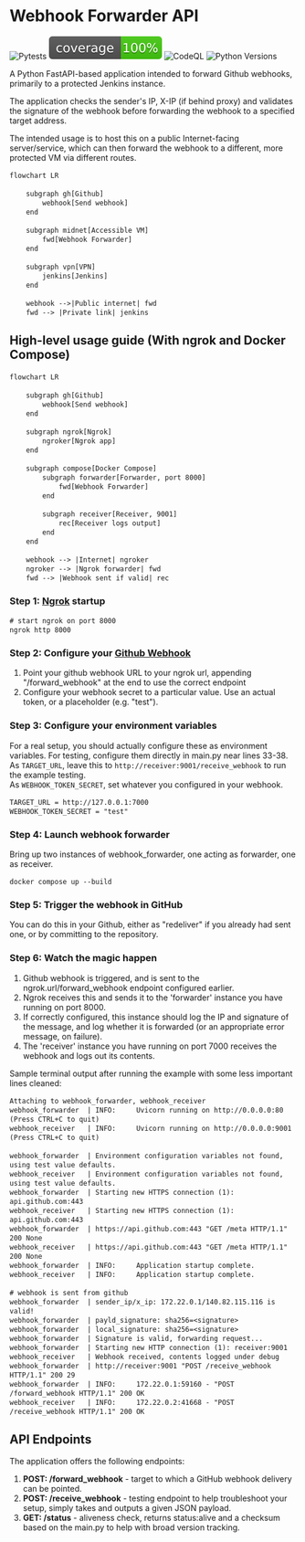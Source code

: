 # Webhook Forwarder API
![Pytests](https://github.com/Antvirf/webhook-forwarder/actions/workflows/python-tests.yml/badge.svg)
![Pytest coverage](./tests/coverage.svg)
![CodeQL](https://github.com/Antvirf/webhook-forwarder/actions/workflows/codeql.yml/badge.svg)
![Python Versions](https://img.shields.io/badge/python-3.8%20|%203.9%20|%203.10%20-blue)


A Python FastAPI-based application intended to forward Github webhooks, primarily to a protected Jenkins instance.

The application checks the sender's IP, X-IP (if behind proxy) and validates the signature of the webhook before forwarding the webhook to a specified target address.

The intended usage is to host this on a public Internet-facing server/service, which can then forward the webhook to a different, more protected VM via different routes.


```mermaid
flowchart LR

    subgraph gh[Github]
        webhook[Send webhook]
    end

    subgraph midnet[Accessible VM]
        fwd[Webhook Forwarder]
    end

    subgraph vpn[VPN]
        jenkins[Jenkins]
    end

    webhook -->|Public internet| fwd
    fwd --> |Private link| jenkins
```

## High-level usage guide (With ngrok and Docker Compose)

```mermaid
flowchart LR

    subgraph gh[Github]
        webhook[Send webhook]
    end
    
    subgraph ngrok[Ngrok]
        ngroker[Ngrok app]
    end

    subgraph compose[Docker Compose]
        subgraph forwarder[Forwarder, port 8000]
            fwd[Webhook Forwarder]
        end

        subgraph receiver[Receiver, 9001]
            rec[Receiver logs output]
        end
    end

    webhook --> |Internet| ngroker
    ngroker --> |Ngrok forwarder| fwd
    fwd --> |Webhook sent if valid| rec

```
### Step 1: [Ngrok](https://ngrok.com/) startup

```
# start ngrok on port 8000
ngrok http 8000
```

### Step 2: Configure your [Github Webhook](https://docs.github.com/en/developers/webhooks-and-events/webhooks/creating-webhooks)
1. Point your github webhook URL to your ngrok url, appending "/forward_webhook" at the end to use the correct endpoint
1. Configure your webhook secret to a particular value. Use an actual token, or a placeholder (e.g. "test").

### Step 3: Configure your environment variables
For a real setup, you should actually configure these as environment variables. For testing, configure them directly in main.py near lines 33-38.<br>
As ```TARGET_URL```, leave this to ```http://receiver:9001/receive_webhook``` to run the example testing.<br>
As ```WEBHOOK_TOKEN_SECRET```, set whatever you configured in your webhook.
```
TARGET_URL = http://127.0.0.1:7000
WEBHOOK_TOKEN_SECRET = "test"
```

### Step 4: Launch webhook forwarder
Bring up two instances of webhook_forwarder, one acting as forwarder, one as receiver.

```
docker compose up --build
```

### Step 5: Trigger the webhook in GitHub
You can do this in your Github, either as "redeliver" if you already had sent one, or by committing to the repository.

### Step 6: Watch the magic happen
1. Github webhook is triggered, and is sent to the ngrok.url/forward_webhook endpoint configured earlier.
1. Ngrok receives this and sends it to the 'forwarder' instance you have running on port 8000.
1. If correctly configured, this instance should log the IP and signature of the message, and log whether it is forwarded (or an appropriate error message, on failure).
1. The 'receiver' instance you have running on port 7000 receives the webhook and logs out its contents.

Sample terminal output after running the example with some less important lines cleaned:
```
Attaching to webhook_forwarder, webhook_receiver
webhook_forwarder  | INFO:     Uvicorn running on http://0.0.0.0:80 (Press CTRL+C to quit)
webhook_receiver   | INFO:     Uvicorn running on http://0.0.0.0:9001 (Press CTRL+C to quit)

webhook_forwarder  | Environment configuration variables not found, using test value defaults.
webhook_receiver   | Environment configuration variables not found, using test value defaults.
webhook_forwarder  | Starting new HTTPS connection (1): api.github.com:443
webhook_receiver   | Starting new HTTPS connection (1): api.github.com:443
webhook_forwarder  | https://api.github.com:443 "GET /meta HTTP/1.1" 200 None
webhook_receiver   | https://api.github.com:443 "GET /meta HTTP/1.1" 200 None
webhook_forwarder  | INFO:     Application startup complete.
webhook_receiver   | INFO:     Application startup complete.

# webhook is sent from github
webhook_forwarder  | sender_ip/x_ip: 172.22.0.1/140.82.115.116 is valid! 
webhook_forwarder  | payld_signature: sha256=<signature>
webhook_forwarder  | local_signature: sha256=<signature>
webhook_forwarder  | Signature is valid, forwarding request...
webhook_forwarder  | Starting new HTTP connection (1): receiver:9001
webhook_receiver   | Webhook received, contents logged under debug
webhook_forwarder  | http://receiver:9001 "POST /receive_webhook HTTP/1.1" 200 29
webhook_forwarder  | INFO:     172.22.0.1:59160 - "POST /forward_webhook HTTP/1.1" 200 OK
webhook_receiver   | INFO:     172.22.0.2:41668 - "POST /receive_webhook HTTP/1.1" 200 OK
```


## API Endpoints
The application offers the following endpoints:
1. **POST: /forward_webhook** - target to which a GitHub webhook delivery can be pointed.
1. **POST: /receive_webhook** - testing endpoint to help troubleshoot your setup, simply takes and outputs a given JSON payload.
1. **GET: /status** - aliveness check, returns status:alive and a checksum based on the main.py to help with broad version tracking.
